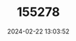 ---
title: "155278"
category: "Microgobius erectus"
draft: false
date: 2024-02-22 13:03:52
languages:
  English: ["Erect Goby"]
---
